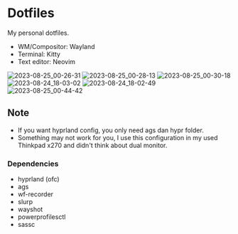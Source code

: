 # Dotfiles
My personal dotfiles. 
- WM/Compositor: Wayland
- Terminal: Kitty
- Text editor: Neovim

![2023-08-25_00-26-31](https://github.com/ezerinz/dotfiles/assets/100193740/0e1e7765-0921-442f-b31c-50efa122c81d)
![2023-08-25_00-28-13](https://github.com/ezerinz/dotfiles/assets/100193740/738bce91-7252-4723-98de-ee0a08d99bb5)
![2023-08-25_00-30-18](https://github.com/ezerinz/dotfiles/assets/100193740/48453f10-286a-43ec-a1ac-89088747d3fa)
![2023-08-24_18-03-02](https://github.com/ezerinz/dotfiles/assets/100193740/50fede85-63aa-4c88-88ab-3ed23aebb5ad)
![2023-08-24_18-02-49](https://github.com/ezerinz/dotfiles/assets/100193740/76292a53-2392-4d9f-a4c8-14acad13d6b4)
![2023-08-25_00-44-42](https://github.com/ezerinz/dotfiles/assets/100193740/65083e02-b3a1-495f-a5ce-dd8052e331cd)

## Note
- If you want hyprland config, you only need ags dan hypr folder.
- Something may not work for you, I use this configuration in my used Thinkpad x270 and didn't think about dual monitor.

### Dependencies
- hyprland (ofc)
- ags
- wf-recorder
- slurp
- wayshot
- powerprofilesctl
- sassc
